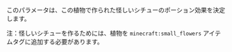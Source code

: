 このパラメータは、この植物で作られた怪しいシチューのポーション効果を決定します。

注：怪しいシチューを作るためには、植物を `minecraft:small_flowers` アイテムタグに追加する必要があります。